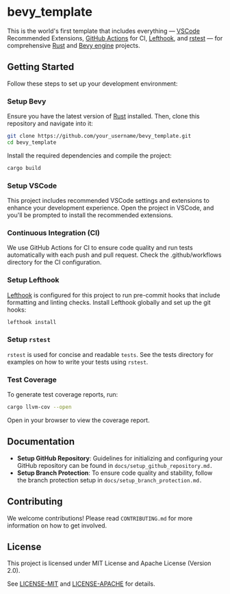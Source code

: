 # bevy_template

This is the world's first template that includes everything — [VSCode](https://code.visualstudio.com/) Recommended Extensions, [GitHub Actions](https://docs.github.com/en/actions) for CI, [Lefthook](https://github.com/evilmartians/lefthook), and [rstest](https://github.com/la10736/rstest) — for comprehensive [Rust](https://www.rust-lang.org/) and [Bevy engine](https://bevyengine.org/) projects.

## Getting Started

Follow these steps to set up your development environment:

### Setup Bevy

Ensure you have the latest version of [Rust](https://www.rust-lang.org/) installed. Then, clone this repository and navigate into it:

```sh
git clone https://github.com/your_username/bevy_template.git
cd bevy_template
```

Install the required dependencies and compile the project:

```sh
cargo build
```

### Setup VSCode

This project includes recommended VSCode settings and extensions to enhance your development experience. Open the project in VSCode, and you'll be prompted to install the recommended extensions.

### Continuous Integration (CI)

We use GitHub Actions for CI to ensure code quality and run tests automatically with each push and pull request. Check the .github/workflows directory for the CI configuration.

### Setup Lefthook

[Lefthook](https://github.com/evilmartians/lefthook) is configured for this project to run pre-commit hooks that include formatting and linting checks. Install Lefthook globally and set up the git hooks:

```sh
lefthook install
```

### Setup `rstest`

`rstest` is used for concise and readable `tests`. See the tests directory for examples on how to write your tests using `rstest`.

### Test Coverage

To generate test coverage reports, run:

```sh
cargo llvm-cov --open
```

Open in your browser to view the coverage report.

## Documentation

- **Setup GitHub Repository**: Guidelines for initializing and configuring your GitHub repository can be found in `docs/setup_github_repository.md.`
- **Setup Branch Protection**: To ensure code quality and stability, follow the branch protection setup in `docs/setup_branch_protection.md.`

## Contributing

We welcome contributions! Please read `CONTRIBUTING.md` for more information on how to get involved.

## License

This project is licensed under MIT License and Apache License (Version 2.0).

See [LICENSE-MIT](LICENSE-MIT) and [LICENSE-APACHE](LICENSE-APACHE) for details.
